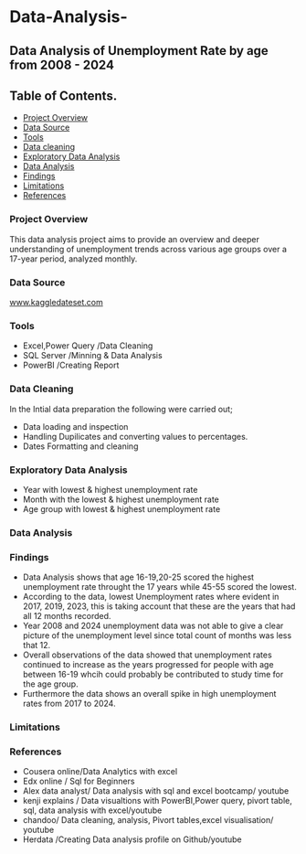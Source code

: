 # Data-Analysis-
## Data Analysis of Unemployment Rate by age from 2008 - 2024 
## Table of Contents.
- [Project Overview](#project-overview) 
- [Data Source](#data-source)
- [Tools](#tools)
- [Data cleaning](#data-cleaning)
- [Exploratory Data Analysis](#exploratory-data-analysis)
- [Data Analysis](#data-analysis)
- [Findings](#findings)
- [Limitations](#limitations)
- [References](#references)



### Project Overview
This data analysis project aims to provide an overview and deeper understanding of unemployment trends across various age groups over a 17-year period, analyzed monthly.
### Data Source 
www.kaggledateset.com
### Tools
- Excel,Power Query /Data Cleaning 
- SQL Server /Minning & Data Analysis
- PowerBI /Creating Report
### Data Cleaning 
In the Intial data preparation the following were carried out;
- Data loading and inspection
- Handling Dupilicates and converting values to percentages.
- Dates Formatting and cleaning
### Exploratory Data Analysis
- Year with lowest & highest unemployment rate
- Month with the lowest & highest unemployment rate
- Age group with lowest & highest unemployment rate
### Data Analysis

### Findings
- Data Analysis shows that age 16-19,20-25 scored the highest unemployment rate throught the 17 years while 45-55 scored the lowest.
- According to the data, lowest Unemployment rates where evident in 2017, 2019, 2023, this is taking account that these are the years that had all 12 months recorded.
- Year 2008 and 2024 unemployment data was not able to give a clear picture of the unemployment level since  total count of months was less that 12.
- Overall observations of the data showed that unemployment rates continued to increase as the years progressed for people with age between 16-19 whcih could probably be contributed to study time for the age group.
- Furthermore the data shows an overall spike in high unemployment rates from 2017 to 2024.

### Limitations
### References
  - Cousera online/Data Analytics with excel
  - Edx online / Sql for Beginners
  - Alex data analyst/ Data analysis with sql and excel bootcamp/ youtube
  - kenji explains / Data visualtions with PowerBI,Power query, pivort table, sql, data analysis with excel/youtube
  - chandoo/ Data cleaning, analysis, Pivort tables,excel visualisation/ youtube
  - Herdata /Creating Data analysis profile on Github/youtube
  
  
